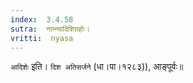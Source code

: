 ```yaml
---
index:  3.4.58
sutra:  नाम्न्यादिशिग्रहोः।
vritti:  nyasa
---
```


`आदिशेः` इति। `दिश अतिसर्जने` (धा।पा।१२८३)), आङ्पूर्वः॥
